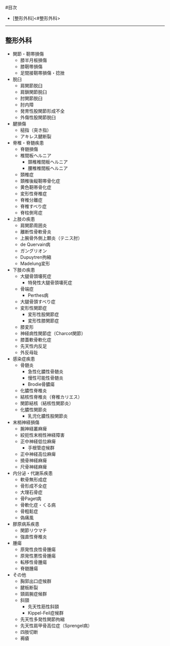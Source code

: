 #目次
- [整形外科]<#整形外科>
***
## <a name="整形外科">整形外科
- 関節・靭帯損傷
	- 膝半月板損傷
	- 膝靭帯損傷
	- 足間接靭帯損傷・捻挫
- 脱臼
	- 肩関節脱臼
	- 肩鎖関節脱臼
	- 肘関節脱臼
	- 肘内障
	- 発育性股関節形成不全
	- 外傷性股関節脱臼
- 腱損傷
	- 槌指（突き指）
	- アキレス腱断裂
- 脊椎・脊髄疾患
	- 脊髄損傷
	- 椎間板ヘルニア
		- 頚椎椎間板ヘルニア
		- 腰椎椎間板ヘルニア
	- 頚椎症
	- 頚椎後縦靭帯骨化症
	- 黄色靭帯骨化症
	- 変形性脊椎症
	- 脊椎分離症
	- 脊椎すべり症
	- 脊柱側弯症
- 上肢の疾患
	- 肩関節周囲炎
	- 離断性骨軟骨炎
	- 上腕骨外側上顆炎（テニス肘）
	- de Quervain病
	- ガングリオン
	- Dupuytren拘縮
	- Madelung変形
- 下肢の疾患
	- 大腿骨頭壊死症
		- 特発性大腿骨頭壊死症
	- 骨端症
		- Perthes病
	- 大腿骨頭すべり症
	- 変形性関節症
		- 変形性股関節症
		- 変形性膝関節症
	- 膝変形
	- 神経病性関節症（Charcot関節）
	- 膝蓋軟骨軟化症
	- 先天性内反足
	- 外反母趾
- 感染症疾患
	- 骨髄炎
		- 急性化膿性骨髄炎
		- 慢性可能性骨髄炎
		- Brodie骨膿瘍
	- 化膿性脊椎炎
	- 結核性脊椎炎（脊椎カリエス）
	- 関節結核（結核性関節炎）
	- 化膿性関節炎
		- 乳児化膿性股関節炎
- 末梢神経損傷
	- 腕神経叢麻痺
	- 絞扼性末梢性神経障害
	- 正中神経低位麻痺
		- 手根管症候群
	- 正中神経高位麻痺
	- 撓骨神経麻痺
	- 尺骨神経麻痺
- 内分泌・代謝系疾患
	- 軟骨無形成症
	- 骨形成不全症
	- 大理石骨症
	- 骨Paget病
	- 骨軟化症・くる病
	- 骨粗鬆症
	- 偽痛風
- 膠原病系疾患
	- 関節リウマチ
	- 強直性脊椎炎
- 腫瘍
	- 原発性良性骨腫瘍
	- 原発性悪性骨腫瘍
	- 転移性骨腫瘍
	- 脊髄腫瘍
- その他
	- 胸郭出口症候群
	- 腱板断裂
	- 頸肩腕症候群
	- 斜頸
		- 先天性筋性斜頸
		- Kippel-Feil症候群
	- 先天性多発性関節拘縮
	- 先天性肩甲骨高位症（Sprengel病）
	- 四肢切断
	- 褥瘡